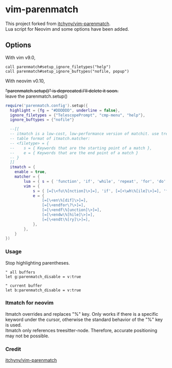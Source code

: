 # vim-parenmatch

This project forked from [itchyny/vim-parenmatch](https://github.com/itchyny/vim-parenmatch).  
Lua script for Neovim and some options have been added.

## Options

With vim v9.0,

```vim
call parenmatch#setup_ignore_filetypes("help")
call parenmatch#setup_ignore_buftypes("nofile, popup")
```

With neovim v0.10,

~~"parenmatch.setup()" is deprecated.I'll delete it soon.~~  
leave the parenmatch.setup()

```lua
require('parenmatch.config').setup({
  highlight = {fg = "#DDDDDD", underline = false},
  ignore_filetypes = {"TelescopePrompt", "cmp-menu", "help"},
  ignore_buftypes = {"nofile"}

  --[[
  -- itmatch is a low-cost, low-performance version of matchit. use treesitter-node
  -- table format of itmatch.matcher:
  -- <filetype> = {
  --    s = { Keywords that are the starting point of a match },
  --    e = { Keywords that are the end point of a match }
  -- }
  ]]
  itmatch = {
    enable = true,
    matcher = {
        lua = { s = { 'function', 'if', 'while', 'repeat', 'for', 'do' }, e = { 'end', 'until' } },
        vim = {
            s = { [=[\<fu\%[nction]\>]=], 'if', [=[<\wh\%[ile]\>]=], 'for', 'try' },
            e = {
                [=[\<en\%[dif]\>]=],
                [=[\<endfor\?\>]=],
                [=[\<endf\%[unction]\>]=],
                [=[\<endw\%[hile]\>]=],
                [=[\<endt\%[ry]\>]=],
            },
        },
    }
})

```

### Usage

Stop highlighting parentheses.

```lua:
" all buffers
let g:parenmatch_disable = v:true

" current buffer
let b:parenmatch_disable = v:true
```

### Itmatch for neovim

Itmatch overrides and replaces "%" key. Only works if there is a specific keyword under the cursor, otherwise the standard behavior of the "%" key is used.  
Itmatch only references treesitter-node. Therefore, accurate positioning may not be possible.

### Credit

[itchyny/vim-parenmatch](https://github.com/itchyny/vim-parenmatch)
